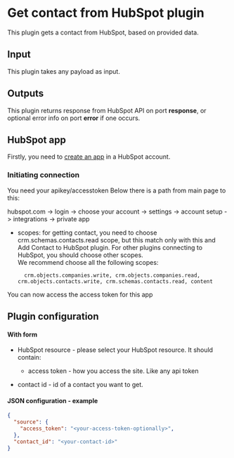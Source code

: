# Get contact from HubSpot plugin

This plugin gets a contact from HubSpot, based on provided data.

## Input
This plugin takes any payload as input.

## Outputs
This plugin returns response from HubSpot API on port **response**, or optional
error info on port **error** if one occurs.

## HubSpot app
Firstly, you need to [create an app](https://developers.hubspot.com/docs/api/private-apps#create-a-private-app) in 
a HubSpot account.

### Initiating  connection
You need your apikey/accesstoken 
Below there is a path from main page to this:

hubspot.com -> login -> choose your account -> settings -> account setup -> integrations -> private app

  
* scopes: for getting contact, you need to choose crm.schemas.contacts.read scope, but this match only with this 
  and Add Contact to HubSpot plugin. For other plugins connecting to HubSpot, you should choose other scopes.   
  We recommend choose all the following scopes: 
  
        crm.objects.companies.write, crm.objects.companies.read, crm.objects.contacts.write, crm.schemas.contacts.read, content

You can now access the access token for this app


## Plugin configuration

#### With form
* HubSpot resource - please select your HubSpot resource. It should contain: 
    * access token - how you access the site. Like any api token
     
* contact id - id of a contact you want to get.

#### JSON configuration - example

```json
{
  "source": {
    "access_token": "<your-access-token-optionally>",
  },
  "contact_id": "<your-contact-id>"
}
```
